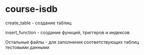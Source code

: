# course-isdb
create_table - создание таблиц

insert_function - создание функций, триггеров и индексов

Остальные файлы - для заполнения соответствующих таблиц тестовыми данными
